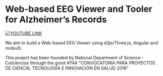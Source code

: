 # Web-based EEG Viewer and Tooler for Alzheimer’s Records

[![YOUTUBE LINK](http://img.youtube.com/vi/l_Jp4X6GhOc/0.jpg)](http://www.youtube.com/watch?v=l_Jp4X6GhOc "Video Demo")

We aim to build a Web-based EEG Viewer using d3js/Three.js, Angular and nodeJS.

This project has been founded by National Department of Science - Colciencias through the grant #744  "CONVOCATORIA PARA PROYECTOS DE CIENCIA, TECNOLOGÍA E INNOVACIÓN EN SALUD 2016"
